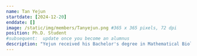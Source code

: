 ```yaml
---
name: Tan Yejun
startdate: [2024-12-20]
enddate: []
image: /static/img/members/Tanyejun.png #365 x 365 pixels, 72 dpi
position: Ph.D. Student
#subsequent:  update once you become an alumnus
description: "Yejun received his Bachelor's degree in Mathematical Biology (Genomics specialization) in University of Minnesota, Twin Cities (UMN). He is also a guest associate editor for Frontiers in Immunology and CNS & Neurological Disorders. Under the guidance of Professor Zhang, Yejun is currently conducting research on non-coding RNA at the JC-STEM laboratory using sc/sn RNAseq and bulk RNA-seq technologies, and is attempting to develop new tools."
---
```

